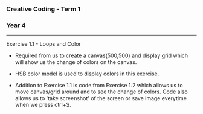 ### Creative Coding - Term 1
### Year 4
---
Exercise 1.1 - Loops and Color

- Required from us to create a canvas(500,500) and display grid which will show us the change of colors on the canvas.

- HSB color model is used to display colors in this exercise.

- Addition to Exercise 1.1 is code from Exercise 1.2 which allows us to move
canvas/grid around and to see the change of colors. Code also allows us to 'take screenshot' of the screen or save image everytime when we press ctrl+S.

```

